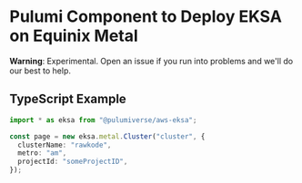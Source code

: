 # Pulumi Component to Deploy EKSA on Equinix Metal

**Warning**: Experimental. Open an issue if you run into problems and we'll do our best to help.

## TypeScript Example

```typescript
import * as eksa from "@pulumiverse/aws-eksa";

const page = new eksa.metal.Cluster("cluster", {
  clusterName: "rawkode",
  metro: "am",
  projectId: "someProjectID",
});
```
